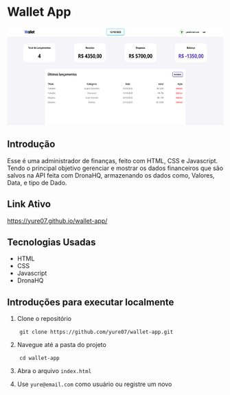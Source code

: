 # Wallet App

<img src="https://github.com/yure07/wallet-app/blob/main/src/img/previa.png"
alt="previa wallet-app" width="678" height="228"/>

## Introdução
Esse é uma administrador de finanças, feito com HTML, CSS e Javascript. Tendo o principal objetivo gerenciar e mostrar 
os dados financeiros que são salvos na API feita com DronaHQ, armazenando os dados como, Valores, Data, e tipo de Dado.

## Link Ativo
https://yure07.github.io/wallet-app/

## Tecnologias Usadas
- HTML
- CSS
- Javascript
- DronaHQ

## Introduções para executar localmente

1. Clone o repositório

```
    git clone https://github.com/yure07/wallet-app.git
```

2. Navegue até a pasta do projeto
```
    cd wallet-app
```

3. Abra o arquivo `index.html`

4. Use `yure@email.com` como usuário ou registre um novo